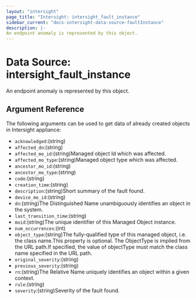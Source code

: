 ```yaml
---
layout: "intersight"
page_title: "Intersight: intersight_fault_instance"
sidebar_current: "docs-intersight-data-source-faultInstance"
description: |-
An endpoint anomaly is represented by this object.
---
```


# Data Source: intersight_fault_instance
An endpoint anomaly is represented by this object.
## Argument Reference
The following arguments can be used to get data of already created objects in Intersight appliance:
* `acknowledged`:(string)
* `affected_dn`:(string)
* `affected_mo_id`:(string)Managed object Id which was affected.
* `affected_mo_type`:(string)Managed object type which was affected.
* `ancestor_mo_id`:(string)
* `ancestor_mo_type`:(string)
* `code`:(string)
* `creation_time`:(string)
* `description`:(string)Short summary of the fault found.
* `device_mo_id`:(string)
* `dn`:(string)The Distinguished Name unambiguously identifies an object in the system.
* `last_transition_time`:(string)
* `moid`:(string)The unique identifier of this Managed Object instance.
* `num_occurrences`:(int)
* `object_type`:(string)The fully-qualified type of this managed object, i.e. the class name.This property is optional. The ObjectType is implied from the URL path.If specified, the value of objectType must match the class name specified in the URL path.
* `original_severity`:(string)
* `previous_severity`:(string)
* `rn`:(string)The Relative Name uniquely identifies an object within a given context.
* `rule`:(string)
* `severity`:(string)Severity of the fault found.
